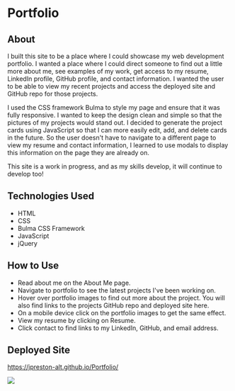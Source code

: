 # Portfolio
## About 
I built this site to be a place where I could showcase my web development portfolio. I wanted a place where I could direct someone to find out a little more about me, see examples of my work, get access to my resume, LinkedIn profile, GitHub profile, and contact information. I wanted the user to be able to view my recent projects and access the deployed site and GitHub repo for those projects.

I used the CSS framework Bulma to style my page and ensure that it was fully responsive. I wanted to keep the design clean and simple so that the pictures of my projects would stand out. I decided to generate the project cards using JavaScript so that I can more easily edit, add, and delete cards in the future. So the user doesn't have to navigate to a different page to view my resume and contact information, I learned to use modals to display this information on the page they are already on.

This site is a work in progress, and as my skills develop, it will continue to develop too!

## Technologies Used
* HTML
* CSS
* Bulma CSS Framework
* JavaScript
* jQuery

## How to Use
* Read about me on the About Me page.
* Navigate to portfolio to see the latest projects I've been working on.
* Hover over portfolio images to find out more about the project. You will also find links to the projects GitHub repo and deployed site here.
* On a mobile device click on the portfolio images to get the same effect.
* View my resume by clicking on Resume.
* Click contact to find links to my LinkedIn, GitHub, and email address.

## Deployed Site
https://jpreston-alt.github.io/Portfolio/

![](./assets/images/portfolio.gif)

